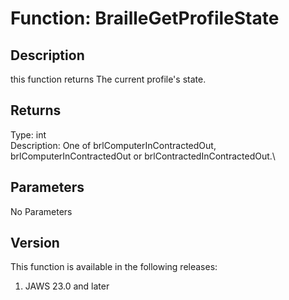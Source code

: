 # Function: BrailleGetProfileState

## Description

this function returns The current profile's state.

## Returns

Type: int\
Description: One of brlComputerInContractedOut,
brlComputerInContractedOut or brlContractedInContractedOut.\

## Parameters

No Parameters

## Version

This function is available in the following releases:

1.  JAWS 23.0 and later
